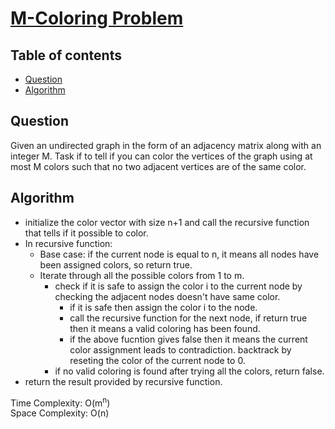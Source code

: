 # [M-Coloring Problem](https://www.codingninjas.com/studio/problems/m-coloring-problem_8230777?challengeSlug=striver-sde-challenge&leftPanelTab=0)

## Table of contents

- [Question](#question)
- [Algorithm](#algorithm)

## Question
Given an undirected graph in the form of an adjacency matrix along with an integer M. Task if to tell if you can color the vertices of the graph using at most M colors such that no two adjacent vertices are of the same color.

## Algorithm
- initialize the color vector with size n+1 and call the recursive function that tells if it possible to color.
- In recursive function:
    - Base case: if the current node is equal to n, it means all nodes have been assigned colors, so return true.
    - Iterate through all the possible colors from 1 to m.
        - check if it is safe to assign the color i to the current node by checking the adjacent nodes doesn't have same color.
            - if it is safe then assign the color i to the node.
            - call the recursive function for the next node, if return true then it means a valid coloring has been found.
            - if the above fucntion gives false then it means the current color assignment leads to contradiction. backtrack by reseting the color of the current node to 0.
        - if no valid coloring is found after trying all the colors, return false.
- return the result provided by recursive function.

Time Complexity: O(m<sup>n</sup>)</br>
Space Complexity: O(n)
